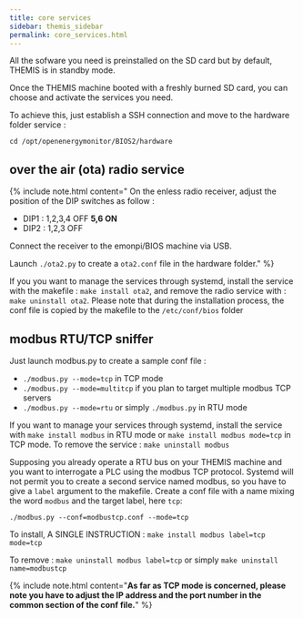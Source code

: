 ```yaml
---
title: core services
sidebar: themis_sidebar
permalink: core_services.html
---
```



All the sofware you need is preinstalled on the SD card but by default, THEMIS is in standby mode.

Once the THEMIS machine booted with a freshly burned SD card, you can choose and activate the services you need.

To achieve this, just establish a SSH connection and move to the hardware folder service :

```
cd /opt/openenergymonitor/BIOS2/hardware
```

## over the air (ota) radio service

{% include note.html content="
On the enless radio receiver, adjust the position of the DIP switches as follow :

- DIP1 : 1,2,3,4 OFF **5,6 ON**
- DIP2 : 1,2,3 OFF

Connect the receiver to the emonpi/BIOS machine via USB.

Launch `./ota2.py` to create a `ota2.conf` file in the hardware folder."
%}

If you you want to manage the services through systemd, install the service with the makefile : `make install ota2`, and remove the radio service with : `make uninstall ota2`. Please note that during the installation process, the conf file is copied by the makefile to the `/etc/conf/bios` folder

## modbus RTU/TCP sniffer

Just launch modbus.py to create a sample conf file : 

- `./modbus.py --mode=tcp` in TCP mode
- `./modbus.py --mode=multitcp` if you plan to target multiple modbus TCP servers 
- `./modbus.py --mode=rtu` or simply `./modbus.py` in RTU mode

If you want to manage your services through systemd, install the service with `make install modbus` in RTU mode or `make install modbus mode=tcp` in TCP mode. To remove the service : `make uninstall modbus`

Supposing you already operate a RTU bus on your THEMIS machine and you want to interrogate a PLC using the modbus TCP protocol. Systemd will not permit you to create a second service named modbus, so you have to give a `label` argument to the makefile. Create a conf file with a name mixing the word `modbus` and the target label, here `tcp`:

```
./modbus.py --conf=modbustcp.conf --mode=tcp
```
To install, A SINGLE INSTRUCTION : `make install modbus label=tcp mode=tcp`

To remove : `make uninstall modbus label=tcp` or simply `make uninstall name=modbustcp`

{% include note.html content="**As far as TCP mode is concerned, please note you have to adjust the IP address and the port number in the common section of the conf file.**" %}

